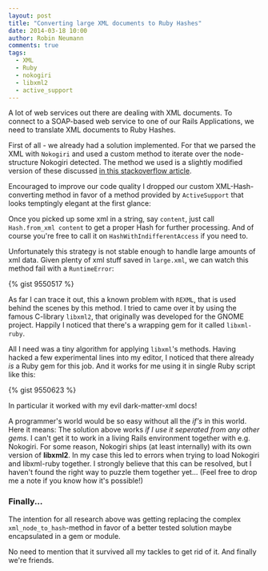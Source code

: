 ```yaml
---
layout: post
title: "Converting large XML documents to Ruby Hashes"
date: 2014-03-18 10:00
author: Robin Neumann
comments: true
tags:
  - XML
  - Ruby
  - nokogiri
  - libxml2
  - active_support
---
```


A lot of web services out there are dealing with XML documents. To connect to a SOAP-based web 
service to one of our Rails Applications, we need to translate XML documents to Ruby Hashes. 
 
First of all - we already had a solution implemented. For that we parsed the XML with 
``Nokogiri`` and used a custom method to iterate over the node-structure 
Nokogiri detected. The method we used is a slightly modified version of these discussed 
[in this stackoverflow article](http://stackoverflow.com/questions/1230741/convert-a-nokogiri-document-to-a-ruby-hash).  

Encouraged to improve our code quality I dropped our custom XML-Hash-converting method 
in favor of a method provided by ``ActiveSupport`` that looks temptingly elegant at the 
first glance:
 
Once you picked up some xml in a string, say ``content``, just call ``Hash.from_xml content`` 
to get a proper Hash for further processing. And of course you're free to call it on 
``HashWithIndifferentAccess`` if you need to.  
  
Unfortunately this strategy is not stable enough to handle large amounts of xml data. 
Given plenty of xml stuff saved in ``large.xml``, we can watch this method fail with 
a ``RuntimeError``: 

{% gist 9550517 %}

As far I can trace it out, this a known problem with ``REXML``, that is used behind 
the scenes by this method. I tried to came over it by using the famous C-library ``libxml2``, 
that originally was developed for the GNOME project. Happily I noticed that
there's a wrapping gem for it called ``libxml-ruby``. 

All I need was a tiny algorithm for applying ``libxml``'s methods. Having hacked a few 
experimental lines into my editor, I noticed that there already *is* a Ruby gem for this job. 
And it works for me using it in single Ruby script like this:

{% gist 9550623 %}

In particular it worked with my evil dark-matter-xml docs! 

A programmer's world would be so easy without all the *if's* in this world.
Here it means: The solution above works *if I use it seperated from any other gems*. 
I can't get it to work in a living Rails environment together with e.g. Nokogiri. 
For some reason, Nokogiri ships (at least internally) with its own version of **libxml2**. 
In my case this led to errors when trying to load Nokogiri and libxml-ruby together. 
I strongly believe that this can be resolved, but I haven't found the right way to 
puzzle them together yet... (Feel free to drop me a note if you know how it's possible!)

### Finally... 

The intention for all research above was getting replacing the complex 
``xml_node_to_hash``-method in favor of a better tested solution maybe 
encapsulated in a gem or module.

No need to mention that it survived all my tackles to get rid of it. 
And finally we're friends.
